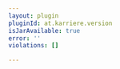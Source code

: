 ```yaml
---
layout: plugin
pluginId: at.karriere.version
isJarAvailable: true
error: ''
violations: []

---
```

